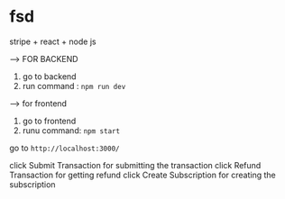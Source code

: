 # fsd
stripe + react + node js


--> FOR BACKEND

1. go to backend
2. run command : `npm run dev`

--> for frontend

1. go to frontend
2. runu command: `npm start`

go to `http://localhost:3000/`

click Submit Transaction for submitting the transaction
click Refund Transaction for getting refund
click Create Subscription for creating the subscription
